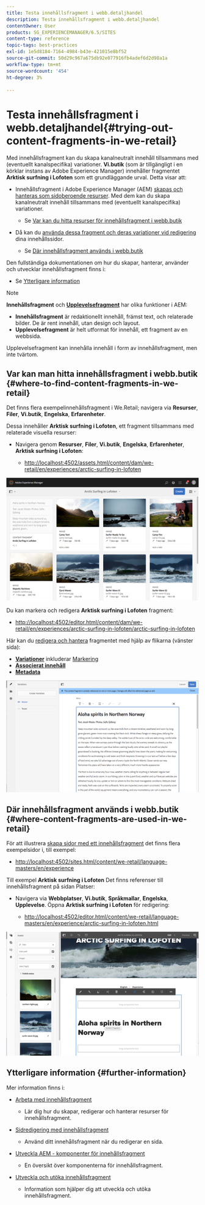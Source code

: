 ```yaml
---
title: Testa innehållsfragment i webb.detaljhandel
description: Testa innehållsfragment i webb.detaljhandel
contentOwner: User
products: SG_EXPERIENCEMANAGER/6.5/SITES
content-type: reference
topic-tags: best-practices
exl-id: 1e5d8184-7164-4984-b43e-421015e8bf52
source-git-commit: 50d29c967a675db92e077916fb4adef6d2d98a1a
workflow-type: tm+mt
source-wordcount: '454'
ht-degree: 3%

---
```


# Testa innehållsfragment i webb.detaljhandel{#trying-out-content-fragments-in-we-retail}

Med innehållsfragment kan du skapa kanalneutralt innehåll tillsammans med (eventuellt kanalspecifika) variationer. **Vi.butik** (som är tillgängligt i en körklar instans av Adobe Experience Manager) innehåller fragmentet **Arktisk surfning i Lofoten** som ett grundläggande urval. Detta visar att:

* Innehållsfragment i Adobe Experience Manager (AEM) [skapas och hanteras som sidoberoende resurser](/help/assets/content-fragments/content-fragments.md). Med dem kan du skapa kanalneutralt innehåll tillsammans med (eventuellt kanalspecifika) variationer.

   * Se [Var kan du hitta resurser för innehållsfragment i webb.butik](#where-to-find-content-fragments-in-we-retail)

* Då kan du [använda dessa fragment och deras variationer vid redigering](/help/sites-authoring/content-fragments.md) dina innehållssidor.

   * Se [Där innehållsfragment används i webb.butik](#where-content-fragments-are-used-in-we-retail)

Den fullständiga dokumentationen om hur du skapar, hanterar, använder och utvecklar innehållsfragment finns i:

* Se [Ytterligare information](#further-information)

>[!NOTE]
>
>**Innehållsfragment** och **[Upplevelsefragment](/help/sites-authoring/experience-fragments.md)** har olika funktioner i AEM:
>
>* **Innehållsfragment** är redaktionellt innehåll, främst text, och relaterade bilder. De är rent innehåll, utan design och layout.
>* **Upplevelsefragment** är helt utformat för innehåll, ett fragment av en webbsida.
>
>Upplevelsefragment kan innehålla innehåll i form av innehållsfragment, men inte tvärtom.

## Var kan man hitta innehållsfragment i webb.butik {#where-to-find-content-fragments-in-we-retail}

Det finns flera exempelinnehållsfragment i We.Retail; navigera via **Resurser**, **Filer**, **Vi.butik**, **Engelska**, **Erfarenheter**.

Dessa innehåller **Arktisk surfning i Lofoten**, ett fragment tillsammans med relaterade visuella resurser:

* Navigera genom **Resurser**, **Filer**, **Vi.butik**, **Engelska**, **Erfarenheter**, **Arktisk surfning i Lofoten**:

   * [http://localhost:4502/assets.html/content/dam/we-retail/en/experiences/arctic-surfing-in-lofoten](http://localhost:4502/assets.html/content/dam/we-retail/en/experiences/arctic-surfing-in-lofoten)

![cf-4](assets/cf-44.png)

Du kan markera och redigera **Arktisk surfning i Lofoten** fragment:

* [http://localhost:4502/editor.html/content/dam/we-retail/en/experiences/arctic-surfing-in-lofoten/arctic-surfing-in-lofoten](http://localhost:4502/editor.html/content/dam/we-retail/en/experiences/arctic-surfing-in-lofoten/arctic-surfing-in-lofoten)

Här kan du [redigera och hantera](/help/assets/content-fragments/content-fragments.md) fragmentet med hjälp av flikarna (vänster sida):

<!--![cf-45-aa](do-not-localize/cf-45-aa.png) ![cf-45-a](do-not-localize/cf-45-a.png) ASSET does not exist-->

* **[Variationer](/help/assets/content-fragments/content-fragments-variations.md)** inkluderar [Markering](/help/assets/content-fragments/content-fragments-markdown.md)
* **[Associerat innehåll](/help/assets/content-fragments/content-fragments-assoc-content.md)**
* **[Metadata](/help/assets/content-fragments/content-fragments-metadata.md)**

![cf-46](assets/cf-46.png)

## Där innehållsfragment används i webb.butik {#where-content-fragments-are-used-in-we-retail}

För att illustrera [skapa sidor med ett innehållsfragment](/help/sites-authoring/content-fragments.md) det finns flera exempelsidor i, till exempel:

* [http://localhost:4502/sites.html/content/we-retail/language-masters/en/experience](http://localhost:4502/sites.html/content/we-retail/language-masters/en/experience)

Till exempel **Arktisk surfning i Lofoten** Det finns referenser till innehållsfragment på sidan Platser:

* Navigera via **Webbplatser**, **Vi.butik**, **Språkmallar**, **Engelska**, **Upplevelse**. Öppna **Arktisk surfning i Lofoten** för redigering:

   * [http://localhost:4502/editor.html/content/we-retail/language-masters/en/experience/arctic-surfing-in-lofoten.html](http://localhost:4502/editor.html/content/we-retail/language-masters/en/experience/arctic-surfing-in-lofoten.html)

![cf-53](assets/cf-53.png)

## Ytterligare information {#further-information}

Mer information finns i:

* [Arbeta med innehållsfragment](/help/assets/content-fragments/content-fragments.md)

   * Lär dig hur du skapar, redigerar och hanterar resurser för innehållsfragment.

* [Sidredigering med innehållsfragment](/help/sites-authoring/content-fragments.md)

   * Använd ditt innehållsfragment när du redigerar en sida.

* [Utveckla AEM - komponenter för innehållsfragment](/help/sites-developing/components-content-fragments.md)

   * En översikt över komponenterna för innehållsfragment.

* [Utveckla och utöka innehållsfragment](/help/sites-developing/customizing-content-fragments.md)

   * Information som hjälper dig att utveckla och utöka innehållsfragment.
